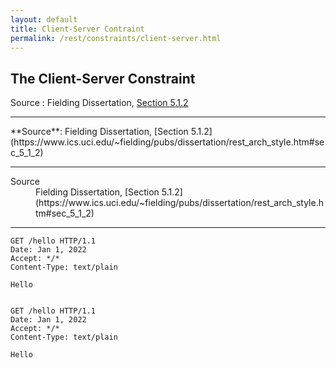```yaml
---
layout: default
title: Client-Server Contraint
permalink: /rest/constraints/client-server.html
---
```


## The Client-Server Constraint

Source
: Fielding Dissertation, [Section 5.1.2](https://www.ics.uci.edu/~fielding/pubs/dissertation/rest_arch_style.htm#sec_5_1_2)

<hr/>
**Source**: Fielding Dissertation, [Section 5.1.2](https://www.ics.uci.edu/~fielding/pubs/dissertation/rest_arch_style.htm#sec_5_1_2)

<hr/>

<dl>
    <dt>Source</dt>
    <dd>Fielding Dissertation, [Section 5.1.2](https://www.ics.uci.edu/~fielding/pubs/dissertation/rest_arch_style.htm#sec_5_1_2)</dd>
</dl>

<hr/>

```http
GET /hello HTTP/1.1
Date: Jan 1, 2022
Accept: */*
Content-Type: text/plain

Hello

```

<pre><code>
GET /hello HTTP/1.1
Date: Jan 1, 2022
Accept: */*
Content-Type: text/plain

Hello
</code>
</pre>